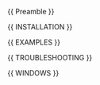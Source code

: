 {{ Preamble }}

<!-- BEGIN INSTALLATION -->
{{ INSTALLATION }}
<!-- END INSTALLATION -->

<!-- BEGIN EXAMPLES -->
{{ EXAMPLES }}
<!-- END EXAMPLES -->

<!-- BEGIN TROUBLESHOOTING -->
{{ TROUBLESHOOTING }}
<!-- END TROUBLESHOOTING -->

<!-- BEGIN WINDOWS -->
{{ WINDOWS }}
<!-- END WINDOWS -->